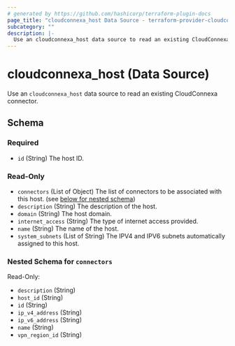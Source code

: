 ```yaml
---
# generated by https://github.com/hashicorp/terraform-plugin-docs
page_title: "cloudconnexa_host Data Source - terraform-provider-cloudconnexa"
subcategory: ""
description: |-
  Use an cloudconnexa_host data source to read an existing CloudConnexa connector.
---
```


# cloudconnexa_host (Data Source)

Use an `cloudconnexa_host` data source to read an existing CloudConnexa connector.



<!-- schema generated by tfplugindocs -->
## Schema

### Required

- `id` (String) The host ID.

### Read-Only

- `connectors` (List of Object) The list of connectors to be associated with this host. (see [below for nested schema](#nestedatt--connectors))
- `description` (String) The description of the host.
- `domain` (String) The host domain.
- `internet_access` (String) The type of internet access provided.
- `name` (String) The name of the host.
- `system_subnets` (List of String) The IPV4 and IPV6 subnets automatically assigned to this host.

<a id="nestedatt--connectors"></a>
### Nested Schema for `connectors`

Read-Only:

- `description` (String)
- `host_id` (String)
- `id` (String)
- `ip_v4_address` (String)
- `ip_v6_address` (String)
- `name` (String)
- `vpn_region_id` (String)
